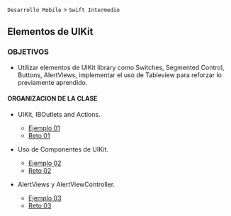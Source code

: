 
`Desarrollo Mobile` > `Swift Intermedio` 

## Elementos de UIKit 

### OBJETIVOS 

- Utilizar elementos de UIKit library como Switches, Segmented Control, Buttons, AlertViews, implementar el uso de Tableview para reforzar lo previamente aprendido.

#### ORGANIZACION DE LA CLASE 

- UIKit, IBOutlets and Actions.

	- [Ejemplo 01](Ejemplo-01)
	- [Reto 01](Reto-01)

- Uso de Componentes de UIKit.

	- [Ejemplo 02](Ejemplo-02)
	- [Reto 02](Reto-02)

- AlertViews y AlertViewController.

	- [Ejemplo 03](Ejemplo-03)
	- [Reto 03](Reto-03)

